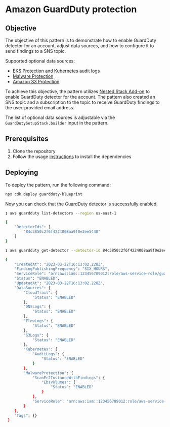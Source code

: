 # Amazon GuardDuty protection

## Objective

The objective of this pattern is to demonstrate how to enable GuardDuty detector for an account, adjust data sources, and how to configure it to send findings to a SNS topic.

Supported optional data sources:

- [EKS Protection and Kubernetes audit logs](https://docs.aws.amazon.com/guardduty/latest/ug/kubernetes-protection.html)
- [Malware Protection](https://docs.aws.amazon.com/guardduty/latest/ug/malware-protection.html)
- [Amazon S3 Protection](https://docs.aws.amazon.com/guardduty/latest/ug/s3-protection.html)

To achieve this objective, the pattern utilizes [Nested Stack Add-on](https://aws-quickstart.github.io/cdk-eks-blueprints/addons/nested-stack/) to enable GuardDuty detector for the account. The pattern also created an SNS topic and a subscription to the topic to receive GuardDuty findings to the user-provided email address.

The list of optional data sources is adjustable via the `GuardDutySetupStack.builder` input in the pattern.

## Prerequisites

1. Clone the repository
1. Follow the usage [instructions](README.md#usage) to install the dependencies

## Deploying

To deploy the pattern, run the following command:

```bash
npx cdk deploy guardduty-blueprint
```

Now you can check that the GuardDuty detector is successfully enabled.

```bash
❯ aws guardduty list-detectors --region us-east-1

{
    "DetectorIds": [
        "84c3850c2f6f4224008aa9f0e2ee5448"
    ]
}

❯ aws guardduty get-detector --detector-id 84c3850c2f6f4224008aa9f0e2ee5448 --region us-east-1

{
    "CreatedAt": "2023-03-22T16:13:02.228Z",
    "FindingPublishingFrequency": "SIX_HOURS",
    "ServiceRole": "arn:aws:iam::123456789012:role/aws-service-role/guardduty.amazonaws.com/AWSServiceRoleForAmazonGuardDuty",
    "Status": "ENABLED",
    "UpdatedAt": "2023-03-22T16:13:02.228Z",
    "DataSources": {
        "CloudTrail": {
            "Status": "ENABLED"
        },
        "DNSLogs": {
            "Status": "ENABLED"
        },
        "FlowLogs": {
            "Status": "ENABLED"
        },
        "S3Logs": {
            "Status": "ENABLED"
        },
        "Kubernetes": {
            "AuditLogs": {
                "Status": "ENABLED"
            }
        },
        "MalwareProtection": {
            "ScanEc2InstanceWithFindings": {
                "EbsVolumes": {
                    "Status": "ENABLED"
                }
            },
            "ServiceRole": "arn:aws:iam::123456789012:role/aws-service-role/malware-protection.guardduty.amazonaws.com/AWSServiceRoleForAmazonGuardDutyMalwareProtection"
        }
    },
    "Tags": {}
 }
 ```

